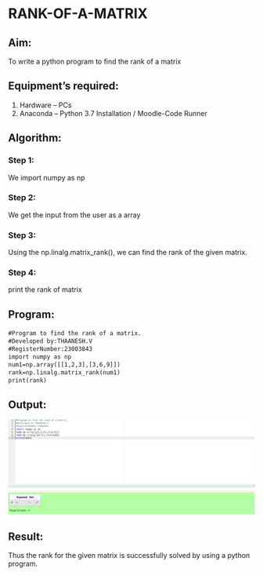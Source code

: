 # RANK-OF-A-MATRIX
## Aim:
To write a python program to find the rank of a matrix
## Equipment’s required:
1. 	Hardware – PCs
2. 	Anaconda – Python 3.7 Installation / Moodle-Code Runner
## Algorithm:
### Step 1:
We import numpy as np
### Step 2: 
We get the input from the user as a array
### Step 3:
Using the np.linalg.matrix_rank(), we can find the rank of the given matrix.
### Step 4: 
print the rank of matrix
## Program:
```
#Program to find the rank of a matrix.
#Developed by:THAANESH.V
#RegisterNumber:23003843
import numpy as np
num1=np.array([[1,2,3],[3,6,9]])
rank=np.linalg.matrix_rank(num1)
print(rank)
```
## Output:
![output](/Screenshot%202023-07-26%20100215.png)
## Result:
Thus the rank for the given matrix is successfully solved by  using a python program.

